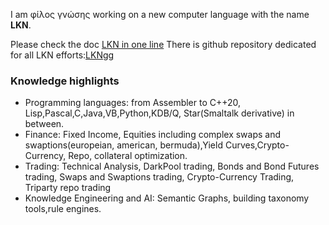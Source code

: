 I am φίλος γνώσης working on a new computer language with the name __LKN__.

Please check the doc  [LKN in one line](https://github.com/vgermandev/LKNgg/blob/main/doc/lkninoneline.md)
There is github repository dedicated for all LKN efforts:[LKNgg](https://github.com/vgermandev/LKNgg) 

### Knowledge highlights

* Programming languages: from Assembler to C++20, Lisp,Pascal,C,Java,VB,Python,KDB/Q, Star(Smaltalk derivative) in between.
* Finance: Fixed Income, Equities including complex swaps and swaptions(europeian, american, bermuda),Yield Curves,Crypto-Currency, Repo, collateral optimization.
* Trading: Technical Analysis, DarkPool trading, Bonds and Bond Futures trading, Swaps and Swaptions trading, Crypto-Currency Trading, Triparty repo trading 
* Knowledge Engineering and AI: Semantic Graphs, building taxonomy tools,rule engines.

